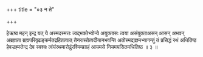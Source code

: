 +++
title = "०३ न ते"

+++

हेऋष्व महन् इन्द्र यत् ये अस्मदस्मत्तः त्वद्भक्तेभ्योन्ये अयुक्तासः त्वया असंयुक्ताअसन् आसन् अभवन् अब्रह्मता ब्रह्मपरिवृढङ्कर्मतद्रहितत्वात् तेनरास्तेत्वदीयानभवन्ति अतोस्मद्यज्ञमभ्यागन्तुं तं प्रसिद्धं रथं अधितिष्ठ हेवज्रह्स्तेन्द्र देव स्वश्वः त्वंयंरथमारोढुंरश्मिम्प्रग्रहं आयमसे नियमयसितमधितिष्ठ ॥ ३ ॥